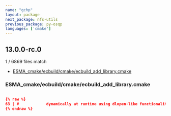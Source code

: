 ```yaml
---
name: "gchp"
layout: package
next_package: nfs-utils
previous_package: py-osqp
languages: ['cmake']
---
```

## 13.0.0-rc.0
1 / 6869 files match

 - [ESMA_cmake/ecbuild/cmake/ecbuild_add_library.cmake](#esma_cmakeecbuildcmakeecbuild_add_librarycmake)

### ESMA_cmake/ecbuild/cmake/ecbuild_add_library.cmake

```cmake

{% raw %}
63 | #            dynamically at runtime using dlopen-like functionality
{% endraw %}

```